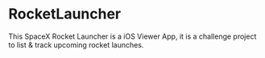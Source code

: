 # RocketLauncher
This SpaceX Rocket Launcher is a iOS Viewer App, it is a challenge project to list &amp; track upcoming rocket launches.
